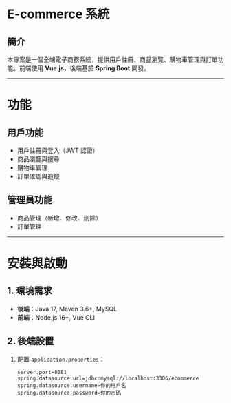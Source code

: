 # E-commerce 系統

## 簡介
本專案是一個全端電子商務系統，提供用戶註冊、商品瀏覽、購物車管理與訂單功能。前端使用 **Vue.js**，後端基於 **Spring Boot** 開發。

---

# 功能

## 用戶功能
- 用戶註冊與登入（JWT 認證）
- 商品瀏覽與搜尋
- 購物車管理
- 訂單確認與追蹤

## 管理員功能
- 商品管理（新增、修改、刪除）
- 訂單管理

---
# 安裝與啟動

## 1. 環境需求
- **後端**：Java 17, Maven 3.6+, MySQL
- **前端**：Node.js 16+, Vue CLI

## 2. 後端設置
1. 配置 `application.properties`：
   ```properties
   server.port=8081
   spring.datasource.url=jdbc:mysql://localhost:3306/ecommerce
   spring.datasource.username=你的用戶名
   spring.datasource.password=你的密碼
